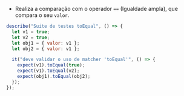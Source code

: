 - Realiza a comparação com o operador `==` (Igualdade ampla), que compara o seu `valor`.

```javascript
describe("Suite de testes toEqual", () => {
  let v1 = true;
  let v2 = true;
  let obj1 = { valor: v1 };
  let obj2 = { valor: v1 };

  it("deve validar o uso de matcher 'toEqual'", () => {
    expect(v1).toEqual(true);
    expect(v1).toEqual(v2);
    expect(obj1).toEqual(obj2);
  });
});
```
